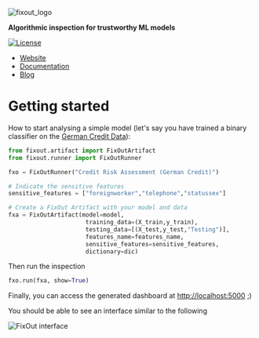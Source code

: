<img alt="fixout_logo" src="https://asilvaguilherme4.files.wordpress.com/2023/08/fixout-1.png?w=128">

<b>Algorithmic inspection for trustworthy ML models</b>

[![License](https://img.shields.io/badge/License-BSD_3--Clause-blue.svg)](https://opensource.org/licenses/BSD-3-Clause)

<ul>
  <li><a href="https://fixout.fr" target="_blank" rel="noopener">Website</a></li>
  <li><a href="https://fixouttech.github.io/fixout_api_docs" target="_blank" rel="noopener">Documentation</a></li>
  <li><a href="https://fixout.fr/blog/" target="_blank" rel="noopener">Blog</a></li>
</ul>

# Getting started

How to start analysing a simple model (let's say you have trained a binary classifier on the [German Credit Data](https://archive.ics.uci.edu/dataset/144/statlog+german+credit+data)):


```python
from fixout.artifact import FixOutArtifact
from fixout.runner import FixOutRunner

fxo = FixOutRunner("Credit Risk Assessment (German Credit)") 

# Indicate the sensitive features
sensitive_features = ["foreignworker","telephone","statussex"] 

# Create a FixOut Artifact with your model and data
fxa = FixOutArtifact(model=model,
                      training_data=(X_train,y_train), 
                      testing_data=[(X_test,y_test,"Testing")],
                      features_name=features_name,
                      sensitive_features=sensitive_features,
                      dictionary=dic)
```

Then run the inspection
```python
fxo.run(fxa, show=True)
```

Finally, you can access the generated dashboard at <a href="http://localhost:5000" target="_blank" rel="noopener">http://localhost:5000</a> ;)

You should be able to see an interface similar to the following 

![FixOut interface](/img/interface_data.PNG)
